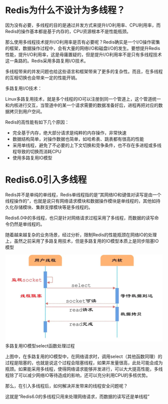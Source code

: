 # Redis为什么不设计为多线程？

因为没有必要，多线程的目的是通过并发方式来提升I/O利用率、CPU利用率，而Redis的操作基本都是基于内存的，CPU资源根本不是性能瓶颈。

那么使用多线程技术提升I/O利用率是否有必要呢？Redis确实是一个I/O操作密集的框架，数据操作过程中，会有大量的网络I/O和磁盘I/O的发生。要想提升Redis性能，提升I/O利用率，这是毋庸置疑的，但是提升I/O利用率不是只有多线程技术这一条路的。Redis采用多路复用I/O技术。

多线程带来的并发问题也给这些语言和框架带来了更多的复杂性。而且，在多线程的互相切换也会带来一定的性能开销。

多路复用I/O技术：

Linux多路复用技术，就是多个线程的IO可以注册到同一个管道上，这个管道统一和内核进行交互，当管道中的某一个请求需要的数据准备好后，进程再把对应的数据拷贝到用户空间。

Redis的高性能有如下几个原因：

- 完全基于内存，绝大部分请求是纯粹的内存操作，非常快速
- 数据结构简单，对操作数据也简单，如哈希表、跳表都有很高的性能
- 采用单线程，避免了不必要的上下文切换和竞争条件，也不存在多进程或多线程导致的切换而消耗CPU
- 使用多路复用IO模型

# Redis6.0引入多线程

Redis并不是单纯的单线程，Redis单线程指的是“其网络IO和键值对读写是由一个线程操作的”，也就是说只有网络请求模块和数据操作模块是单线程的，其他如持久化存储模块、集群支撑模块等是多线程的。

Redis6.0中的多线程，也只是针对网络请求过程采用了多线程，而数据的读写命令仍然是单线程的。

随着越来越复杂的业务场景，经过分析，限制Redis的性能瓶颈在网络IO的处理上，虽然之前采用了多路复用技术，但是多路复用的IO模型本质上是同步阻塞IO模型

![image-20210327094649232](浅谈redis.assets/image-20210327094649232.png)
										多路复用IO模型select函数处理过程

上图中，在多路复用的IO模型中，在网络请求时，调用select（其他函数同理）的过程是阻塞的，也就是说这个过程会阻塞线程，如果并发量很高，此处可能会成为瓶颈。如果能采用多线程，使得网络请求能够并发进行，可以大大提高性能，多线程除了可以减少网络IO等待造成的影响，还可以充分利用CPU的多核优势。

那么，在引入多线程后，如何解决并发带来的线程安全问题呢？

这就是“Redis6.0的多线程只用来处理网络请求，而数据的读写还是单线程”



